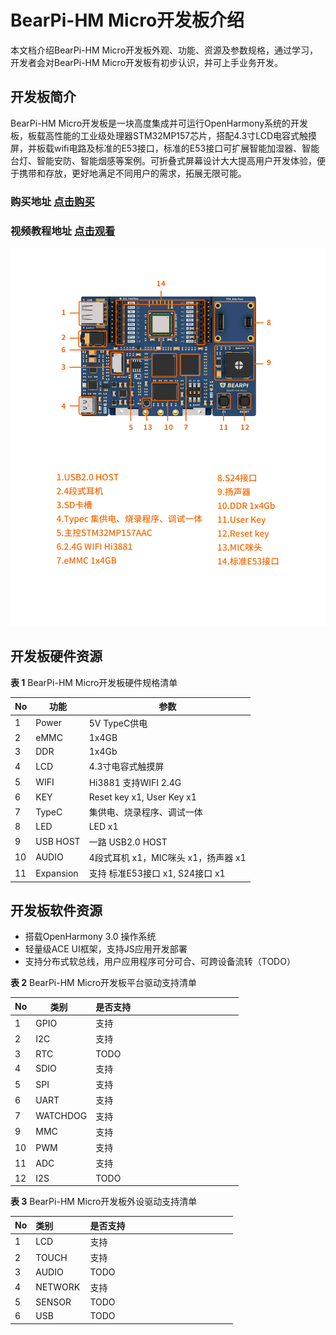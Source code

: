 # BearPi-HM Micro开发板介绍

本文档介绍BearPi-HM Micro开发板外观、功能、资源及参数规格，通过学习，开发者会对BearPi-HM Micro开发板有初步认识，并可上手业务开发。

## 开发板简介

BearPi-HM Micro开发板是一块高度集成并可运行OpenHarmony系统的开发板，板载高性能的工业级处理器STM32MP157芯片，搭配4.3寸LCD电容式触摸屏，并板载wifi电路及标准的E53接口，标准的E53接口可扩展智能加湿器、智能台灯、智能安防、智能烟感等案例。可折叠式屏幕设计大大提高用户开发体验，便于携带和存放，更好地满足不同用户的需求，拓展无限可能。

### 购买地址 [点击购买](https://item.taobao.com/item.htm?id=662078665554)

### 视频教程地址 [点击观看](https://space.bilibili.com/470797387?spm_id_from=333.788.b_765f7570696e666f.2)

![](figures/板子功能图.png)



## 开发板硬件资源

**表 1**  BearPi-HM Micro开发板硬件规格清单


| No | 功能 | 参数  |
| ---- | ---- |  ------------------------------------------------------------ |
| 1    | Power |  5V TypeC供电|
| 2    | eMMC |  1x4GB|
| 3    | DDR |  1x4Gb|
| 4    | LCD | 4.3寸电容式触摸屏|
| 5    |WIFI | Hi3881 支持WIFI 2.4G|
| 6    | KEY| Reset key x1, User Key x1 |
| 7    | TypeC | 集供电、烧录程序、调试一体|
| 8    | LED | LED x1|
| 9    | USB HOST | 一路 USB2.0 HOST|
| 10    |AUDIO |4段式耳机 x1，MIC咪头 x1，扬声器 x1|
| 11    |Expansion | 支持 标准E53接口 x1, S24接口 x1|

## 开发板软件资源

* 搭载OpenHarmony 3.0 操作系统
* 轻量级ACE UI框架，支持JS应用开发部署
* 支持分布式软总线，用户应用程序可分可合、可跨设备流转（TODO）


**表 2**  BearPi-HM Micro开发板平台驱动支持清单

| No | 类别 &nbsp; | 是否支持 &nbsp;&nbsp;&nbsp;&nbsp;&nbsp;&nbsp;&nbsp;&nbsp;&nbsp;&nbsp;&nbsp;&nbsp;&nbsp;&nbsp;&nbsp;&nbsp;&nbsp;&nbsp;&nbsp;&nbsp;&nbsp;&nbsp;&nbsp;&nbsp;&nbsp;&nbsp;&nbsp;&nbsp;&nbsp;&nbsp;&nbsp;&nbsp;&nbsp;&nbsp;&nbsp;&nbsp;&nbsp;&nbsp;&nbsp;&nbsp;&nbsp;&nbsp;&nbsp;|
| ---- | ---- | ------------- |
| 1    | GPIO | 支持|
| 2    | I2C | 支持|
| 3    |RTC | TODO|
| 4    | SDIO | 支持|
| 5    | SPI | 支持|
| 6    | UART | 支持|
| 7    | WATCHDOG | 支持|
| 9    |MMC | 支持|
| 10   |PWM | 支持|
| 11   |ADC | 支持|
| 12   |I2S | TODO|

**表 3**  BearPi-HM Micro开发板外设驱动支持清单

| No | 类别 &nbsp;&nbsp;&nbsp;&nbsp;&nbsp;&nbsp;&nbsp;&nbsp;&nbsp;&nbsp;&nbsp; | 是否支持 &nbsp;&nbsp;&nbsp;&nbsp;&nbsp;&nbsp;&nbsp;&nbsp;&nbsp;&nbsp;&nbsp;&nbsp;&nbsp;&nbsp;&nbsp;&nbsp;&nbsp;&nbsp;&nbsp;&nbsp;&nbsp;&nbsp;&nbsp;&nbsp;&nbsp;&nbsp;&nbsp;&nbsp;&nbsp;&nbsp;&nbsp;&nbsp;&nbsp;&nbsp;&nbsp;&nbsp;&nbsp;&nbsp;&nbsp;&nbsp;&nbsp;&nbsp;&nbsp;|
| ---- | ---- |  ------ |
| 1    | LCD | 支持|
| 2    | TOUCH | 支持|
| 3    | AUDIO | TODO|
| 4    | NETWORK | 支持|
| 5    | SENSOR | TODO|
| 6    | USB | TODO|






